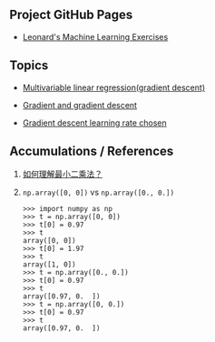 ## Project GitHub Pages

- [Leonard's Machine Learning Exercises](https://lnshi.github.io/ml-exercises/)

## Topics

- [Multivariable linear regression(gradient descent)](https://lnshi.github.io/ml-exercises/jupyter_notebooks_in_html/rdm001_multivariable_linear_regression_gradient_descent/multivariable_linear_regression_gradient_descent.html)

- [Gradient and gradient descent](https://lnshi.github.io/ml-exercises/jupyter_notebooks_in_html/rdm002_gradient_and_gradient_descent/gradient_and_gradient_descent.html)

- [Gradient descent learning rate chosen](https://lnshi.github.io/ml-exercises/jupyter_notebooks_in_html/rdm003_gradient_descent_learning_rate_chosen/gradient_descent_learning_rate_chosen.html)

## Accumulations / References

1. [如何理解最小二乘法？](https://mp.weixin.qq.com/s/4e9ZiiGIOWx_ZUGjzgavWw)

2. `np.array([0, 0])` vs `np.array([0., 0.])`

    ```
    >>> import numpy as np
    >>> t = np.array([0, 0])
    >>> t[0] = 0.97
    >>> t
    array([0, 0])
    >>> t[0] = 1.97
    >>> t
    array([1, 0])
    >>> t = np.array([0., 0.])
    >>> t[0] = 0.97
    >>> t
    array([0.97, 0.  ])
    >>> t = np.array([0, 0.])
    >>> t[0] = 0.97
    >>> t
    array([0.97, 0.  ])
    ```
